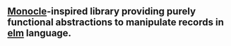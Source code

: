 

[Monocle](http://julien-truffaut.github.io/Monocle/)-inspired library providing purely functional abstractions to manipulate records in [elm](http://www.elm-lang.org/) language.
----